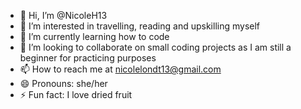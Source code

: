 - 👋 Hi, I’m @NicoleH13
- 👀 I’m interested in travelling, reading and upskilling myself
- 🌱 I’m currently learning how to code
- 💞️ I’m looking to collaborate on small coding projects as I am still a beginner for practicing purposes
- 📫 How to reach me at nicolelondt13@gmail.com
- 😄 Pronouns: she/her
- ⚡ Fun fact: I love dried fruit

<!---
NicoleH13/NicoleH13 is a ✨ special ✨ repository because its `README.md` (this file) appears on your GitHub profile.
You can click the Preview link to take a look at your changes.
--->
